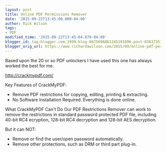 ```yaml
---
layout: post
title: Online PDF Permissions Remover
date: '2015-09-22T13:45:00.000-04:00'
author: Rick Wilson
tags:
- PDF
modified_time: '2015-09-22T13:45:04.879-04:00'
blogger_id: tag:blogger.com,1999:blog-8675696861245191896.post-836373518468726150
blogger_orig_url: https://www.richardawilson.com/2015/09/online-pdf-permissions-remover.html
---
```



Based upon the 20 or so PDF unlockers I have used this one has always worked the best for me.

http://crackmypdf.com/

Key Features of CrackMyPDF:
- Remove PDF restrictions for copying, editing, printing & extracting.
 - No Software Installation Required. Everything is done online.

What CrackMyPDF Can't Do
Our PDF Restrictions Remover can work to remove the restrictions in standard password protected PDF file, including 40-bit RC4 ecryption, 128-bit RC4 decryption and 128-bit AES decryption.

 But it can NOT:

 - Remove or find the user/open password automatically.
 - Remove other protections, such as DRM or third part plug-in.


